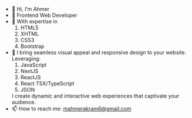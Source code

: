- 👋 Hi, I’m Ahmer
- 👀 Frontend Web Developer
- 💞️ With expertise in
  <ol>
    <li>HTML5</li>
    <li>XHTML</li>
    <li>CSS3</li>
    <li>Bootstrap</li>
  </ol>
- 🌱 I bring seamless visual appeal and responsive design to your website. Leveraging:
  <ol>
    <li>JavaScript</li>
    <li>NextJS</li>
    <li>ReactJS</li>
    <li>React TSX/TypeScript</li>
    <li>JSON</li>
  </ol>
  I create dynamic and interactive web experiences that captivate your audience.
- 📫 How to reach me: mahmerakram6@gmail.com

<!---
ahmersdev/ahmersdev is a ✨ special ✨ repository because its `README.md` (this file) appears on your GitHub profile.
You can click the Preview link to take a look at your changes.
--->
